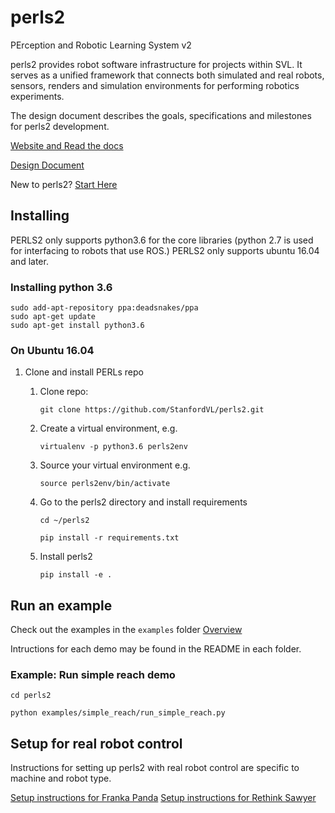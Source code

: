 # perls2
PErception and Robotic Learning System v2

perls2 provides robot software infrastructure for projects within SVL. It serves as a unified framework that connects both simulated and real robots, sensors, renders and simulation environments for performing robotics experiments. 

The design document describes the goals, specifications and milestones for perls2 development. 

[Website and Read the docs](https://stanfordvl.github.io/perls2/)

[Design Document](https://docs.google.com/document/d/1JJA4TpnnS4lhWyXyyhaU3PcngXAHG2iap1pUcpQy9wY/edit)

New to perls2? [Start Here](https://stanfordvl.github.io/perls2/source/introduction.html)

## Installing
PERLS2 only supports python3.6 for the core libraries (python 2.7 is used for interfacing to robots that use ROS.)
PERLS2 only supports ubuntu 16.04 and later.

### Installing python 3.6
```
sudo add-apt-repository ppa:deadsnakes/ppa
sudo apt-get update
sudo apt-get install python3.6
```

### On Ubuntu 16.04
1. Clone and install PERLs repo
    1. Clone repo: 
        
        `git clone https://github.com/StanfordVL/perls2.git`
    2. Create a virtual environment, e.g. 
        
        `virtualenv -p python3.6 perls2env`
    3. Source your virtual environment e.g. 
        
        `source perls2env/bin/activate`

    4. Go to the perls2 directory and install requirements
        
        `cd ~/perls2`
        
        `pip install -r requirements.txt`

    5. Install perls2 
        
        `pip install -e .`

## Run an example
Check out the examples in the `examples` folder [Overview](https://github.com/StanfordVL/perls2/tree/master/examples)

Intructions for each demo may be found in the README in each folder.
### Example: Run simple reach demo
`cd perls2`

`python examples/simple_reach/run_simple_reach.py`

## Setup for real robot control
Instructions for setting up perls2 with real robot control are specific to machine and robot type. 

[Setup instructions for Franka Panda](https://stanfordvl.github.io/perls2/source/panda_setup.html)
[Setup instructions for Rethink Sawyer](https://stanfordvl.github.io/perls2/source/sawyer_instructions.html)

